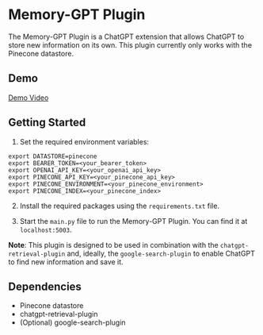# Memory-GPT Plugin

The Memory-GPT Plugin is a ChatGPT extension that allows ChatGPT to store new information on its own. This plugin currently only works with the Pinecone datastore.

## Demo

[Demo Video](https://twitter.com/SerbinenkoSerge/status/1652791807481372672)

## Getting Started

1. Set the required environment variables:

```
export DATASTORE=pinecone
export BEARER_TOKEN=<your_bearer_token>
export OPENAI_API_KEY=<your_openai_api_key>
export PINECONE_API_KEY=<your_pinecone_api_key>
export PINECONE_ENVIRONMENT=<your_pinecone_environment>
export PINECONE_INDEX=<your_pinecone_index>
```


2. Install the required packages using the `requirements.txt` file.

3. Start the `main.py` file to run the Memory-GPT Plugin. You can find it at `localhost:5003`.

**Note**: This plugin is designed to be used in combination with the `chatgpt-retrieval-plugin` and, ideally, the `google-search-plugin` to enable ChatGPT to find new information and save it.

## Dependencies

- Pinecone datastore
- chatgpt-retrieval-plugin
- (Optional) google-search-plugin
